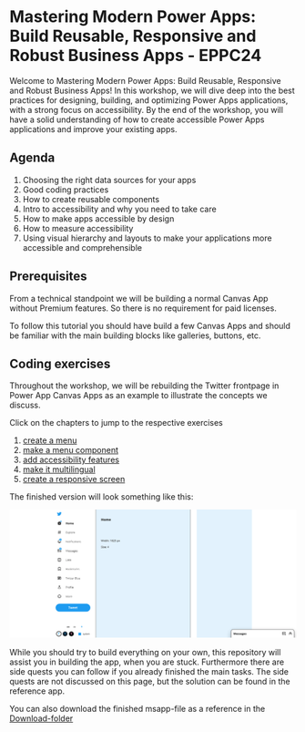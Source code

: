 # Mastering Modern Power Apps: Build Reusable, Responsive and Robust Business Apps - EPPC24

Welcome to Mastering Modern Power Apps: Build Reusable, Responsive and Robust Business Apps! In this workshop, we will dive deep into the best practices for designing, building, and optimizing Power Apps applications, with a strong focus on accessibility. By the end of the workshop, you will have a solid understanding of how to create accessible Power Apps applications and improve your existing apps.

## Agenda

1. Choosing the right data sources for your apps
2. Good coding practices
3. How to create reusable components
4. Intro to accessibility and why you need to take care
5. How to make apps accessible by design
6. How to measure accessibility
7. Using visual hierarchy and layouts to make your applications more accessible and comprehensible

## Prerequisites

From a technical standpoint we will be building a normal Canvas App without Premium features. So there is no requirement for paid licenses.

To follow this tutorial you should have build a few Canvas Apps and should be familiar with the main building blocks like galleries, buttons, etc.

## Coding exercises

Throughout the workshop, we will be rebuilding the Twitter frontpage in Power App Canvas Apps as an example to illustrate the concepts we discuss.

Click on the chapters to jump to the respective exercises

1. [create a menu](1_menu.md)
2. [make a menu component](2_component.md)
3. [add accessibility features](3_accessibility.md)
4. [make it multilingual](4_multilingual.md)
5. [create a responsive screen](5_responsive.md)

The finished version will look something like this:

![Template](assets/finished_app.gif)

While you should try to build everything on your own, this repository will assist you in building the app, when you are stuck.
Furthermore there are side quests you can follow if you already finished the main tasks. The side quests are not discussed on this page, but the solution can be found in the reference app.

You can also download the finished msapp-file as a reference in the [Download-folder](downloads)

